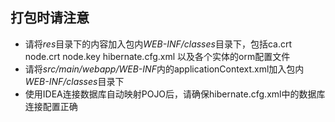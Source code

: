## 打包时请注意

- 请将*res*目录下的内容加入包内*WEB-INF/classes*目录下，包括ca.crt node.crt node.key hibernate.cfg.xml 以及各个实体的orm配置文件
- 请将*src/main/webapp/WEB-INF*内的applicationContext.xml加入包内*WEB-INF/classes*目录下
- 使用IDEA连接数据库自动映射POJO后，请确保hibernate.cfg.xml中的数据库连接配置正确